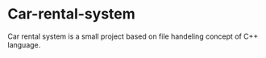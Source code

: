 # Car-rental-system
Car rental system is a small project based on file handeling concept of C++ language.
